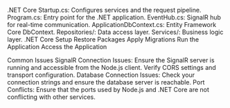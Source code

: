 .NET Core
  Startup.cs: Configures services and the request pipeline.
  Program.cs: Entry point for the .NET application.
  EventHub.cs: SignalR hub for real-time communication.
  ApplicationDbContext.cs: Entity Framework Core DbContext.
  Repositories/: Data access layer.
  Services/: Business logic layer.
.NET Core Setup
  Restore Packages
  Apply Migrations
  Run the Application
  Access the Application

Common Issues
  SignalR Connection Issues: Ensure the SignalR server is running and accessible from the Node.js client. Verify CORS settings and transport configuration.
  Database Connection Issues: Check your connection strings and ensure the database server is reachable.
  Port Conflicts: Ensure that the ports used by Node.js and .NET Core are not conflicting with other services.
